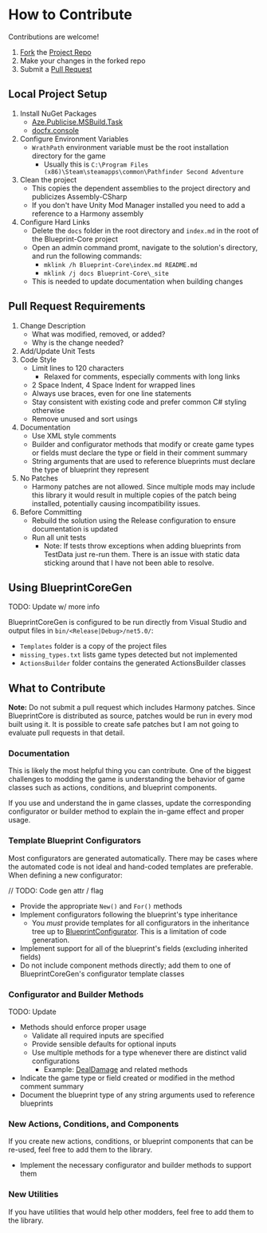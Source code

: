 ﻿# How to Contribute

Contributions are welcome!

1. [Fork](https://docs.github.com/en/get-started/quickstart/fork-a-repo) the [Project Repo](https://github.com/WittleWolfie/WW-Blueprint-Core)
2. Make your changes in the forked repo
3. Submit a [Pull Request](https://docs.github.com/en/get-started/quickstart/contributing-to-projects#making-a-pull-request)

## Local Project Setup

1. Install NuGet Packages
    * [Aze.Publicise.MSBuild.Task](https://www.nuget.org/packages/Aze.Publicise.MSBuild.Task/1.0.0)
    * [docfx.console](https://www.nuget.org/packages/docfx.console/)
2. Configure Environment Variables
    * `WrathPath` environment variable must be the root installation directory for the game
        * Usually this is `C:\Program Files (x86)\Steam\steamapps\common\Pathfinder Second Adventure`
3. Clean the project
    * This copies the dependent assemblies to the project directory and publicizes Assembly-CSharp
    * If you don't have Unity Mod Manager installed you need to add a reference to a Harmony assembly
4. Configure Hard Links
    * Delete the `docs` folder in the root directory and `index.md` in the root of the Blueprint-Core project
    * Open an admin command promt, navigate to the solution's directory, and run the following commands:
        * `mklink /h Blueprint-Core\index.md README.md`
        * `mklink /j docs Blueprint-Core\_site`
    * This is needed to update documentation when building changes

## Pull Request Requirements

1. Change Description
    * What was modified, removed, or added?
    * Why is the change needed?
2. Add/Update Unit Tests
3. Code Style
    * Limit lines to 120 characters
        * Relaxed for comments, especially comments with long links
    * 2 Space Indent, 4 Space Indent for wrapped lines
    * Always use braces, even for one line statements
    * Stay consistent with existing code and prefer common C# styling otherwise
    * Remove unused and sort usings
4. Documentation
    * Use XML style comments
    * Builder and configurator methods that modify or create game types or fields must declare the type or field in their comment summary
    * String arguments that are used to reference blueprints must declare the type of blueprint they represent
5. No Patches
    * Harmony patches are not allowed. Since multiple mods may include this library it would result in multiple copies of the patch being installed, potentially causing incompatibility issues.
6. Before Committing
    * Rebuild the solution using the Release configuration to ensure documentation is updated
    * Run all unit tests
        * Note: If tests throw exceptions when adding blueprints from TestData just re-run them. There is an issue with static data sticking around that I have not been able to resolve.

## Using BlueprintCoreGen

TODO: Update w/ more info

BlueprintCoreGen is configured to be run directly from Visual Studio and output files in `bin/<Release|Debug>/net5.0/`:

* `Templates` folder is a copy of the project files
* `missing_types.txt` lists game types detected but not implemented
* `ActionsBuilder` folder contains the generated ActionsBuilder classes

## What to Contribute

**Note:** Do not submit a pull request which includes Harmony patches. Since BlueprintCore is distributed as source, patches would be run in every mod built using it. It is possible to create safe patches but I am not going to evaluate pull requests in that detail.

### Documentation

This is likely the most helpful thing you can contribute. One of the biggest challenges to modding the game is understanding the behavior of game classes such as actions, conditions, and blueprint components.

If you use and understand the in game classes, update the corresponding configurator or builder method to explain the in-game effect and proper usage.

### Template Blueprint Configurators

Most configurators are generated automatically. There may be cases where the automated code is not ideal and hand-coded templates are preferable. When defining a new configurator:

// TODO: Code gen attr / flag
* Provide the appropriate `New()` and `For()` methods
* Implement configurators following the blueprint's type inheritance
    * You *must* provide templates for all configurators in the inheritance tree up to [BlueprintConfigurator](xref:BlueprintCore.Blueprints.Configurators.BlueprintConfigurator`1). This is a limitation of code generation.
* Implement support for all of the blueprint's fields (excluding inherited fields)
* Do not include component methods directly; add them to one of BlueprintCoreGen's configurator template classes

### Configurator and Builder Methods

TODO: Update

* Methods should enforce proper usage
    * Validate all required inputs are specified
    * Provide sensible defaults for optional inputs
    * Use multiple methods for a type whenever there are distinct valid configurations
        * Example: [DealDamage](xref:BlueprintCore.Actions.Builder.ContextEx.ActionsBuilderContextEx.DealDamage(BlueprintCore.Actions.Builder.ActionsBuilder,Kingmaker.RuleSystem.Rules.Damage.DamageTypeDescription,Kingmaker.UnitLogic.Mechanics.ContextDiceValue,System.Boolean,System.Boolean,System.Boolean,System.Boolean,System.Nullable{System.Int32},System.Nullable{Kingmaker.UnitLogic.Abilities.AbilitySharedValue},System.Nullable{Kingmaker.UnitLogic.Abilities.AbilitySharedValue})) and related methods
* Indicate the game type or field created or modified in the method comment summary
* Document the blueprint type of any string arguments used to reference blueprints

### New Actions, Conditions, and Components

If you create new actions, conditions, or blueprint components that can be re-used, feel free to add them to the library.

* Implement the necessary configurator and builder methods to support them

### New Utilities

If you have utilities that would help other modders, feel free to add them to the library.